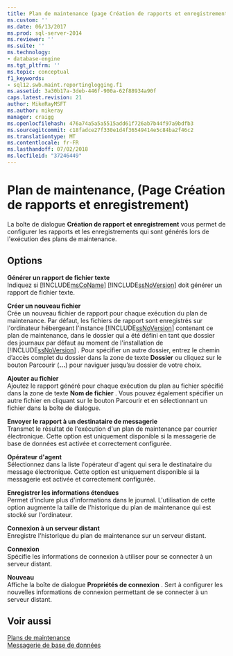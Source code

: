```yaml
---
title: Plan de maintenance (page Création de rapports et enregistrement) | Microsoft Docs
ms.custom: ''
ms.date: 06/13/2017
ms.prod: sql-server-2014
ms.reviewer: ''
ms.suite: ''
ms.technology:
- database-engine
ms.tgt_pltfrm: ''
ms.topic: conceptual
f1_keywords:
- sql12.swb.maint.reportinglogging.f1
ms.assetid: 3a30b17a-3deb-446f-900a-62f88934a90f
caps.latest.revision: 21
author: MikeRayMSFT
ms.author: mikeray
manager: craigg
ms.openlocfilehash: 476a74a5a5a5515add61f726ab7b44f97a9bdfb3
ms.sourcegitcommit: c18fadce27f330e1d4f36549414e5c84ba2f46c2
ms.translationtype: MT
ms.contentlocale: fr-FR
ms.lasthandoff: 07/02/2018
ms.locfileid: "37246449"
---
```

# <a name="maintenance-plan-reporting-and-logging-page"></a>Plan de maintenance, (Page Création de rapports et enregistrement)
  La boîte de dialogue **Création de rapport et enregistrement** vous permet de configurer les rapports et les enregistrements qui sont générés lors de l'exécution des plans de maintenance.  
  
## <a name="options"></a>Options  
 **Générer un rapport de fichier texte**  
 Indiquez si [!INCLUDE[msCoName](../../includes/msconame-md.md)] [!INCLUDE[ssNoVersion](../../includes/ssnoversion-md.md)] doit générer un rapport de fichier texte.  
  
 **Créer un nouveau fichier**  
 Crée un nouveau fichier de rapport pour chaque exécution du plan de maintenance. Par défaut, les fichiers de rapport sont enregistrés sur l'ordinateur hébergeant l'instance [!INCLUDE[ssNoVersion](../../includes/ssnoversion-md.md)] contenant ce plan de maintenance, dans le dossier qui a été défini en tant que dossier des journaux par défaut au moment de l'installation de [!INCLUDE[ssNoVersion](../../includes/ssnoversion-md.md)] . Pour spécifier un autre dossier, entrez le chemin d’accès complet du dossier dans la zone de texte **Dossier** ou cliquez sur le bouton Parcourir (**...**) pour naviguer jusqu’au dossier de votre choix.  
  
 **Ajouter au fichier**  
 Ajoutez le rapport généré pour chaque exécution du plan au fichier spécifié dans la zone de texte **Nom de fichier** . Vous pouvez également spécifier un autre fichier en cliquant sur le bouton Parcourir et en sélectionnant un fichier dans la boîte de dialogue.  
  
 **Envoyer le rapport à un destinataire de messagerie**  
 Transmet le résultat de l'exécution d'un plan de maintenance par courrier électronique. Cette option est uniquement disponible si la messagerie de base de données est activée et correctement configurée.  
  
 **Opérateur d'agent**  
 Sélectionnez dans la liste l'opérateur d'agent qui sera le destinataire du message électronique. Cette option est uniquement disponible si la messagerie est activée et correctement configurée.  
  
 **Enregistrer les informations étendues**  
 Permet d'inclure plus d'informations dans le journal. L'utilisation de cette option augmente la taille de l'historique du plan de maintenance qui est stocké sur l'ordinateur.  
  
 **Connexion à un serveur distant**  
 Enregistre l'historique du plan de maintenance sur un serveur distant.  
  
 **Connexion**  
 Spécifie les informations de connexion à utiliser pour se connecter à un serveur distant.  
  
 **Nouveau**  
 Affiche la boîte de dialogue **Propriétés de connexion** . Sert à configurer les nouvelles informations de connexion permettant de se connecter à un serveur distant.  
  
## <a name="see-also"></a>Voir aussi  
 [Plans de maintenance](maintenance-plans.md)   
 [Messagerie de base de données](../database-mail/database-mail.md)  
  
  
